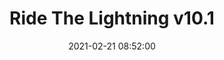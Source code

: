 ---
layout: post
date: 2021-02-21 08:52:00
categories: [software]
title: Ride The Lightning v10.1
description: Boltz swap integration, UTXO management + UI imporvements
external_url: https://github.com/Ride-The-Lightning/RTL/releases/tag/v0.10.1
---